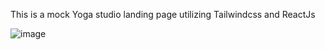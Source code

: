 This is a mock Yoga studio landing page utilizing Tailwindcss and ReactJs


![image](https://github.com/Douty/MockYogaSite/assets/108250979/8b7f41ac-4db4-400a-aca8-e9c68d84d4b5)

